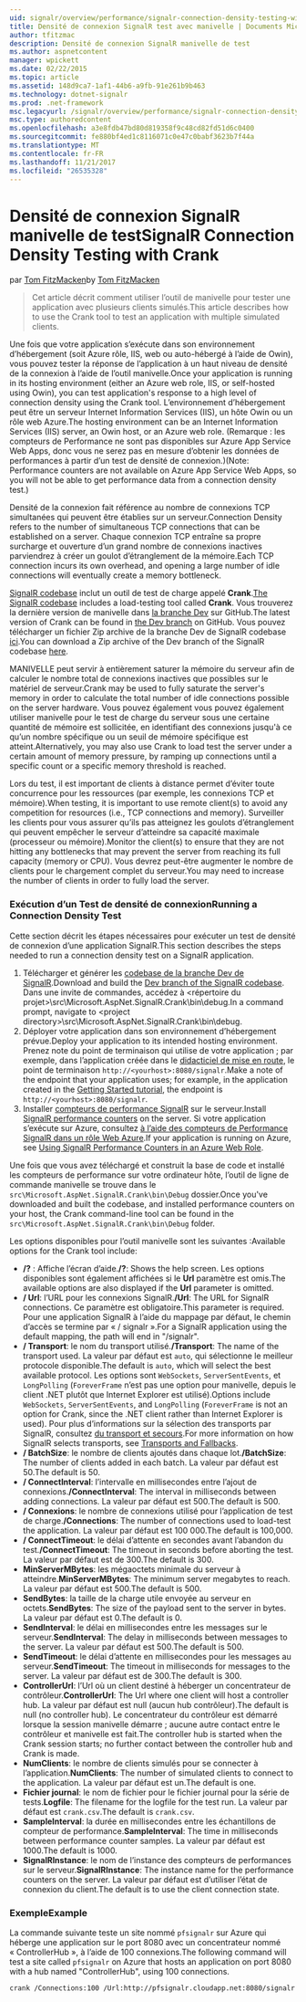 ```yaml
---
uid: signalr/overview/performance/signalr-connection-density-testing-with-crank
title: Densité de connexion SignalR test avec manivelle | Documents Microsoft
author: tfitzmac
description: Densité de connexion SignalR manivelle de test
ms.author: aspnetcontent
manager: wpickett
ms.date: 02/22/2015
ms.topic: article
ms.assetid: 148d9ca7-1af1-44b6-a9fb-91e261b9b463
ms.technology: dotnet-signalr
ms.prod: .net-framework
msc.legacyurl: /signalr/overview/performance/signalr-connection-density-testing-with-crank
msc.type: authoredcontent
ms.openlocfilehash: a3e8fdb47bd80d819358f9c48cd82fd51d6c0400
ms.sourcegitcommit: fe880bf4ed1c8116071c0e47c0babf3623b7f44a
ms.translationtype: MT
ms.contentlocale: fr-FR
ms.lasthandoff: 11/21/2017
ms.locfileid: "26535328"
---
```

<a name="signalr-connection-density-testing-with-crank"></a><span data-ttu-id="2d620-103">Densité de connexion SignalR manivelle de test</span><span class="sxs-lookup"><span data-stu-id="2d620-103">SignalR Connection Density Testing with Crank</span></span>
====================
<span data-ttu-id="2d620-104">par [Tom FitzMacken](https://github.com/tfitzmac)</span><span class="sxs-lookup"><span data-stu-id="2d620-104">by [Tom FitzMacken](https://github.com/tfitzmac)</span></span>

> <span data-ttu-id="2d620-105">Cet article décrit comment utiliser l’outil de manivelle pour tester une application avec plusieurs clients simulés.</span><span class="sxs-lookup"><span data-stu-id="2d620-105">This article describes how to use the Crank tool to test an application with multiple simulated clients.</span></span>


<span data-ttu-id="2d620-106">Une fois que votre application s’exécute dans son environnement d’hébergement (soit Azure rôle, IIS, web ou auto-hébergé à l’aide de Owin), vous pouvez tester la réponse de l’application à un haut niveau de densité de la connexion à l’aide de l’outil manivelle.</span><span class="sxs-lookup"><span data-stu-id="2d620-106">Once your application is running in its hosting environment (either an Azure web role, IIS, or self-hosted using Owin), you can test application's response to a high level of connection density using the Crank tool.</span></span> <span data-ttu-id="2d620-107">L’environnement d’hébergement peut être un serveur Internet Information Services (IIS), un hôte Owin ou un rôle web Azure.</span><span class="sxs-lookup"><span data-stu-id="2d620-107">The hosting environment can be an Internet Information Services (IIS) server, an Owin host, or an Azure web role.</span></span> <span data-ttu-id="2d620-108">(Remarque : les compteurs de Performance ne sont pas disponibles sur Azure App Service Web Apps, donc vous ne serez pas en mesure d’obtenir les données de performances à partir d’un test de densité de connexion.)</span><span class="sxs-lookup"><span data-stu-id="2d620-108">(Note: Performance counters are not available on Azure App Service Web Apps, so you will not be able to get performance data from a connection density test.)</span></span>

<span data-ttu-id="2d620-109">Densité de la connexion fait référence au nombre de connexions TCP simultanées qui peuvent être établies sur un serveur.</span><span class="sxs-lookup"><span data-stu-id="2d620-109">Connection Density refers to the number of simultaneous TCP connections that can be established on a server.</span></span> <span data-ttu-id="2d620-110">Chaque connexion TCP entraîne sa propre surcharge et ouverture d’un grand nombre de connexions inactives parviendrez à créer un goulot d’étranglement de la mémoire.</span><span class="sxs-lookup"><span data-stu-id="2d620-110">Each TCP connection incurs its own overhead, and opening a large number of idle connections will eventually create a memory bottleneck.</span></span>

<span data-ttu-id="2d620-111">[SignalR codebase](https://github.com/signalr/signalr) inclut un outil de test de charge appelé **Crank**.</span><span class="sxs-lookup"><span data-stu-id="2d620-111">[The SignalR codebase](https://github.com/signalr/signalr) includes a load-testing tool called **Crank**.</span></span> <span data-ttu-id="2d620-112">Vous trouverez la dernière version de manivelle dans [la branche Dev](https://github.com/SignalR/signalr/tree/dev) sur GitHub.</span><span class="sxs-lookup"><span data-stu-id="2d620-112">The latest version of Crank can be found in [the Dev branch](https://github.com/SignalR/signalr/tree/dev) on GitHub.</span></span> <span data-ttu-id="2d620-113">Vous pouvez télécharger un fichier Zip archive de la branche Dev de SignalR codebase [ici](https://github.com/SignalR/SignalR/archive/dev.zip).</span><span class="sxs-lookup"><span data-stu-id="2d620-113">You can download a Zip archive of the Dev branch of the SignalR codebase [here](https://github.com/SignalR/SignalR/archive/dev.zip).</span></span>

<span data-ttu-id="2d620-114">MANIVELLE peut servir à entièrement saturer la mémoire du serveur afin de calculer le nombre total de connexions inactives que possibles sur le matériel de serveur.</span><span class="sxs-lookup"><span data-stu-id="2d620-114">Crank may be used to fully saturate the server's memory in order to calculate the total number of idle connections possible on the server hardware.</span></span> <span data-ttu-id="2d620-115">Vous pouvez également vous pouvez également utiliser manivelle pour le test de charge du serveur sous une certaine quantité de mémoire est sollicitée, en identifiant des connexions jusqu'à ce qu’un nombre spécifique ou un seuil de mémoire spécifique est atteint.</span><span class="sxs-lookup"><span data-stu-id="2d620-115">Alternatively, you may also use Crank to load test the server under a certain amount of memory pressure, by ramping up connections until a specific count or a specific memory threshold is reached.</span></span>

<span data-ttu-id="2d620-116">Lors du test, il est important de clients à distance permet d’éviter toute concurrence pour les ressources (par exemple, les connexions TCP et mémoire).</span><span class="sxs-lookup"><span data-stu-id="2d620-116">When testing, it is important to use remote client(s) to avoid any competition for resources (i.e., TCP connections and memory).</span></span> <span data-ttu-id="2d620-117">Surveiller les clients pour vous assurer qu’ils pas atteignez les goulots d’étranglement qui peuvent empêcher le serveur d’atteindre sa capacité maximale (processeur ou mémoire).</span><span class="sxs-lookup"><span data-stu-id="2d620-117">Monitor the client(s) to ensure that they are not hitting any bottlenecks that may prevent the server from reaching its full capacity (memory or CPU).</span></span> <span data-ttu-id="2d620-118">Vous devrez peut-être augmenter le nombre de clients pour le chargement complet du serveur.</span><span class="sxs-lookup"><span data-stu-id="2d620-118">You may need to increase the number of clients in order to fully load the server.</span></span>

### <a name="running-a-connection-density-test"></a><span data-ttu-id="2d620-119">Exécution d’un Test de densité de connexion</span><span class="sxs-lookup"><span data-stu-id="2d620-119">Running a Connection Density Test</span></span>

<span data-ttu-id="2d620-120">Cette section décrit les étapes nécessaires pour exécuter un test de densité de connexion d’une application SignalR.</span><span class="sxs-lookup"><span data-stu-id="2d620-120">This section describes the steps needed to run a connection density test on a SignalR application.</span></span>

1. <span data-ttu-id="2d620-121">Télécharger et générer les [codebase de la branche Dev de SignalR](https://github.com/SignalR/SignalR/archive/dev.zip).</span><span class="sxs-lookup"><span data-stu-id="2d620-121">Download and build the [Dev branch of the SignalR codebase](https://github.com/SignalR/SignalR/archive/dev.zip).</span></span> <span data-ttu-id="2d620-122">Dans une invite de commandes, accédez à &lt;répertoire du projet&gt;\src\Microsoft.AspNet.SignalR.Crank\bin\debug.</span><span class="sxs-lookup"><span data-stu-id="2d620-122">In a command prompt, navigate to &lt;project directory&gt;\src\Microsoft.AspNet.SignalR.Crank\bin\debug.</span></span>
2. <span data-ttu-id="2d620-123">Déployer votre application dans son environnement d’hébergement prévue.</span><span class="sxs-lookup"><span data-stu-id="2d620-123">Deploy your application to its intended hosting environment.</span></span> <span data-ttu-id="2d620-124">Prenez note du point de terminaison qui utilise de votre application ; par exemple, dans l’application créée dans le [didacticiel de mise en route](../getting-started/tutorial-getting-started-with-signalr.md), le point de terminaison `http://<yourhost>:8080/signalr`.</span><span class="sxs-lookup"><span data-stu-id="2d620-124">Make a note of the endpoint that your application uses; for example, in the application created in the [Getting Started tutorial](../getting-started/tutorial-getting-started-with-signalr.md), the endpoint is `http://<yourhost>:8080/signalr`.</span></span>
3. <span data-ttu-id="2d620-125">Installer [compteurs de performance SignalR](signalr-performance.md#perfcounters) sur le serveur.</span><span class="sxs-lookup"><span data-stu-id="2d620-125">Install [SignalR performance counters](signalr-performance.md#perfcounters) on the server.</span></span> <span data-ttu-id="2d620-126">Si votre application s’exécute sur Azure, consultez [à l’aide des compteurs de Performance SignalR dans un rôle Web Azure](using-signalr-performance-counters-in-an-azure-web-role.md).</span><span class="sxs-lookup"><span data-stu-id="2d620-126">If your application is running on Azure, see [Using SignalR Performance Counters in an Azure Web Role](using-signalr-performance-counters-in-an-azure-web-role.md).</span></span>

<span data-ttu-id="2d620-127">Une fois que vous avez téléchargé et construit la base de code et installé les compteurs de performance sur votre ordinateur hôte, l’outil de ligne de commande manivelle se trouve dans le `src\Microsoft.AspNet.SignalR.Crank\bin\Debug` dossier.</span><span class="sxs-lookup"><span data-stu-id="2d620-127">Once you've downloaded and built the codebase, and installed performance counters on your host, the Crank command-line tool can be found in the `src\Microsoft.AspNet.SignalR.Crank\bin\Debug` folder.</span></span>

<span data-ttu-id="2d620-128">Les options disponibles pour l’outil manivelle sont les suivantes :</span><span class="sxs-lookup"><span data-stu-id="2d620-128">Available options for the Crank tool include:</span></span>

- <span data-ttu-id="2d620-129">**/?** : Affiche l’écran d’aide.</span><span class="sxs-lookup"><span data-stu-id="2d620-129">**/?**: Shows the help screen.</span></span> <span data-ttu-id="2d620-130">Les options disponibles sont également affichées si le **Url** paramètre est omis.</span><span class="sxs-lookup"><span data-stu-id="2d620-130">The available options are also displayed if the **Url** parameter is omitted.</span></span>
- <span data-ttu-id="2d620-131">**/ Url**: l’URL pour les connexions SignalR.</span><span class="sxs-lookup"><span data-stu-id="2d620-131">**/Url**: The URL for SignalR connections.</span></span> <span data-ttu-id="2d620-132">Ce paramètre est obligatoire.</span><span class="sxs-lookup"><span data-stu-id="2d620-132">This parameter is required.</span></span> <span data-ttu-id="2d620-133">Pour une application SignalR à l’aide du mappage par défaut, le chemin d’accès se termine par « / signalr ».</span><span class="sxs-lookup"><span data-stu-id="2d620-133">For a SignalR application using the default mapping, the path will end in "/signalr".</span></span>
- <span data-ttu-id="2d620-134">**/ Transport**: le nom du transport utilisé.</span><span class="sxs-lookup"><span data-stu-id="2d620-134">**/Transport**: The name of the transport used.</span></span> <span data-ttu-id="2d620-135">La valeur par défaut est `auto`, qui sélectionne le meilleur protocole disponible.</span><span class="sxs-lookup"><span data-stu-id="2d620-135">The default is `auto`, which will select the best available protocol.</span></span> <span data-ttu-id="2d620-136">Les options sont `WebSockets`, `ServerSentEvents`, et `LongPolling` (`ForeverFrame` n’est pas une option pour manivelle, depuis le client .NET plutôt que Internet Explorer est utilisé).</span><span class="sxs-lookup"><span data-stu-id="2d620-136">Options include `WebSockets`, `ServerSentEvents`, and `LongPolling` (`ForeverFrame` is not an option for Crank, since the .NET client rather than Internet Explorer is used).</span></span> <span data-ttu-id="2d620-137">Pour plus d’informations sur la sélection des transports par SignalR, consultez [du transport et secours](../getting-started/introduction-to-signalr.md#transports).</span><span class="sxs-lookup"><span data-stu-id="2d620-137">For more information on how SignalR selects transports, see [Transports and Fallbacks](../getting-started/introduction-to-signalr.md#transports).</span></span>
- <span data-ttu-id="2d620-138">**/ BatchSize**: le nombre de clients ajoutés dans chaque lot.</span><span class="sxs-lookup"><span data-stu-id="2d620-138">**/BatchSize**: The number of clients added in each batch.</span></span> <span data-ttu-id="2d620-139">La valeur par défaut est 50.</span><span class="sxs-lookup"><span data-stu-id="2d620-139">The default is 50.</span></span>
- <span data-ttu-id="2d620-140">**/ ConnectInterval**: l’intervalle en millisecondes entre l’ajout de connexions.</span><span class="sxs-lookup"><span data-stu-id="2d620-140">**/ConnectInterval**: The interval in milliseconds between adding connections.</span></span> <span data-ttu-id="2d620-141">La valeur par défaut est 500.</span><span class="sxs-lookup"><span data-stu-id="2d620-141">The default is 500.</span></span>
- <span data-ttu-id="2d620-142">**/ Connexions**: le nombre de connexions utilisé pour l’application de test de charge.</span><span class="sxs-lookup"><span data-stu-id="2d620-142">**/Connections**: The number of connections used to load-test the application.</span></span> <span data-ttu-id="2d620-143">La valeur par défaut est 100 000.</span><span class="sxs-lookup"><span data-stu-id="2d620-143">The default is 100,000.</span></span>
- <span data-ttu-id="2d620-144">**/ ConnectTimeout**: le délai d’attente en secondes avant l’abandon du test.</span><span class="sxs-lookup"><span data-stu-id="2d620-144">**/ConnectTimeout**: The timeout in seconds before aborting the test.</span></span> <span data-ttu-id="2d620-145">La valeur par défaut est de 300.</span><span class="sxs-lookup"><span data-stu-id="2d620-145">The default is 300.</span></span>
- <span data-ttu-id="2d620-146">**MinServerMBytes**: les mégaoctets minimale du serveur à atteindre.</span><span class="sxs-lookup"><span data-stu-id="2d620-146">**MinServerMBytes**: The minimum server megabytes to reach.</span></span> <span data-ttu-id="2d620-147">La valeur par défaut est 500.</span><span class="sxs-lookup"><span data-stu-id="2d620-147">The default is 500.</span></span>
- <span data-ttu-id="2d620-148">**SendBytes**: la taille de la charge utile envoyée au serveur en octets.</span><span class="sxs-lookup"><span data-stu-id="2d620-148">**SendBytes**: The size of the payload sent to the server in bytes.</span></span> <span data-ttu-id="2d620-149">La valeur par défaut est 0.</span><span class="sxs-lookup"><span data-stu-id="2d620-149">The default is 0.</span></span>
- <span data-ttu-id="2d620-150">**SendInterval**: le délai en millisecondes entre les messages sur le serveur.</span><span class="sxs-lookup"><span data-stu-id="2d620-150">**SendInterval**: The delay in milliseconds between messages to the server.</span></span> <span data-ttu-id="2d620-151">La valeur par défaut est 500.</span><span class="sxs-lookup"><span data-stu-id="2d620-151">The default is 500.</span></span>
- <span data-ttu-id="2d620-152">**SendTimeout**: le délai d’attente en millisecondes pour les messages au serveur.</span><span class="sxs-lookup"><span data-stu-id="2d620-152">**SendTimeout**: The timeout in milliseconds for messages to the server.</span></span> <span data-ttu-id="2d620-153">La valeur par défaut est de 300.</span><span class="sxs-lookup"><span data-stu-id="2d620-153">The default is 300.</span></span>
- <span data-ttu-id="2d620-154">**ControllerUrl**: l’Url où un client destiné à héberger un concentrateur de contrôleur.</span><span class="sxs-lookup"><span data-stu-id="2d620-154">**ControllerUrl**: The Url where one client will host a controller hub.</span></span> <span data-ttu-id="2d620-155">La valeur par défaut est null (aucun hub contrôleur).</span><span class="sxs-lookup"><span data-stu-id="2d620-155">The default is null (no controller hub).</span></span> <span data-ttu-id="2d620-156">Le concentrateur du contrôleur est démarré lorsque la session manivelle démarre ; aucune autre contact entre le contrôleur et manivelle est fait.</span><span class="sxs-lookup"><span data-stu-id="2d620-156">The controller hub is started when the Crank session starts; no further contact between the controller hub and Crank is made.</span></span>
- <span data-ttu-id="2d620-157">**NumClients**: le nombre de clients simulés pour se connecter à l’application.</span><span class="sxs-lookup"><span data-stu-id="2d620-157">**NumClients**: The number of simulated clients to connect to the application.</span></span> <span data-ttu-id="2d620-158">La valeur par défaut est un.</span><span class="sxs-lookup"><span data-stu-id="2d620-158">The default is one.</span></span>
- <span data-ttu-id="2d620-159">**Fichier journal**: le nom de fichier pour le fichier journal pour la série de tests.</span><span class="sxs-lookup"><span data-stu-id="2d620-159">**Logfile**: The filename for the logfile for the test run.</span></span> <span data-ttu-id="2d620-160">La valeur par défaut est `crank.csv`.</span><span class="sxs-lookup"><span data-stu-id="2d620-160">The default is `crank.csv`.</span></span>
- <span data-ttu-id="2d620-161">**SampleInterval**: la durée en millisecondes entre les échantillons de compteur de performance.</span><span class="sxs-lookup"><span data-stu-id="2d620-161">**SampleInterval**: The time in milliseconds between performance counter samples.</span></span> <span data-ttu-id="2d620-162">La valeur par défaut est 1000.</span><span class="sxs-lookup"><span data-stu-id="2d620-162">The default is 1000.</span></span>
- <span data-ttu-id="2d620-163">**SignalRInstance**: le nom de l’instance des compteurs de performances sur le serveur.</span><span class="sxs-lookup"><span data-stu-id="2d620-163">**SignalRInstance**: The instance name for the performance counters on the server.</span></span> <span data-ttu-id="2d620-164">La valeur par défaut est d’utiliser l’état de connexion du client.</span><span class="sxs-lookup"><span data-stu-id="2d620-164">The default is to use the client connection state.</span></span>

### <a name="example"></a><span data-ttu-id="2d620-165">Exemple</span><span class="sxs-lookup"><span data-stu-id="2d620-165">Example</span></span>

<span data-ttu-id="2d620-166">La commande suivante teste un site nommé `pfsignalr` sur Azure qui héberge une application sur le port 8080 avec un concentrateur nommé « ControllerHub », à l’aide de 100 connexions.</span><span class="sxs-lookup"><span data-stu-id="2d620-166">The following command will test a site called `pfsignalr` on Azure that hosts an application on port 8080 with a hub named "ControllerHub", using 100 connections.</span></span>

`crank /Connections:100 /Url:http://pfsignalr.cloudapp.net:8080/signalr`

